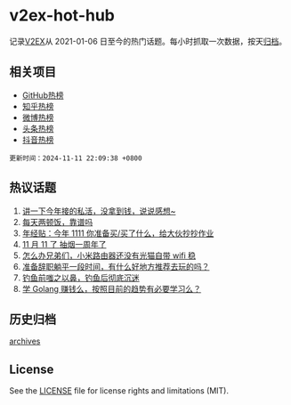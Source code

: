# v2ex-hot-hub

 记录[V2EX](https://www.v2ex.com/)从 2021-01-06 日至今的热门话题。每小时抓取一次数据，按天[归档](archives)。
 
 ## 相关项目

- [GitHub热榜](https://github.com/lonnyzhang423/github-hot-hub)
- [知乎热榜](https://github.com/lonnyzhang423/zhihu-hot-hub)
- [微博热榜](https://github.com/lonnyzhang423/weibo-hot-hub)
- [头条热榜](https://github.com/lonnyzhang423/toutiao-hot-hub)
- [抖音热榜](https://github.com/lonnyzhang423/douyin-hot-hub)


 `更新时间：2024-11-11 22:09:38 +0800`

## 热议话题

1. [讲一下今年接的私活，没拿到钱，说说感想~](https://www.v2ex.com/t/1088302)
1. [每天两顿饭，靠谱吗](https://www.v2ex.com/t/1088343)
1. [年经贴：今年 1111 你准备买/买了什么，给大伙抄抄作业](https://www.v2ex.com/t/1088478)
1. [11 月 11 了 抽烟一周年了](https://www.v2ex.com/t/1088416)
1. [怎么办兄弟们，小米路由器还没有光猫自带 wifi 稳](https://www.v2ex.com/t/1088345)
1. [准备辞职躺平一段时间，有什么好地方推荐去玩的吗？](https://www.v2ex.com/t/1088369)
1. [钓鱼前嗤之以鼻，钓鱼后彻底沉迷](https://www.v2ex.com/t/1088573)
1. [学 Golang 赚钱么，按照目前的趋势有必要学习么？](https://www.v2ex.com/t/1088370)

## 历史归档

[archives](archives)

## License

See the [LICENSE](LICENSE) file for license rights and limitations (MIT).
